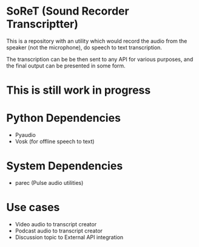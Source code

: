 # SoReT (Sound Recorder Transcriptter)

This is a repository with an utility which would record the audio from the speaker (not the microphone), do speech to text transcription.

The transcription can be be then sent to any API for various purposes, and the final output can be presented in some form.

# This is still work in progress

# Python Dependencies
- Pyaudio
- Vosk (for offline speech to text)

# System Dependencies
- parec (Pulse audio utilities)

# Use cases
- Video audio to transcript creator
- Podcast audio to transcript creator
- Discussion topic to External API integration